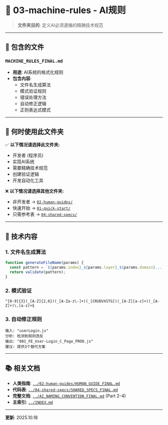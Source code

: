 # 📁 03-machine-rules - AI规则

> **文件夹目的**: 定义AI必须遵循的精确技术规范

---

## 📄 包含的文件

### `MACHINE_RULES_FINAL.md`
- **用途**: AI系统的格式化规则
- **包含内容**:
  - 文件名生成算法
  - 模式验证规则
  - 错误处理方法
  - 自动修正逻辑
  - 正则表达式模式

---

## 🎯 何时使用此文件夹

✅ **以下情况请选择此文件夹:**
- 开发者 (程序员)
- 实现AI系统
- 需要精确技术规范
- 创建验证逻辑
- 开发自动化工具

❌ **以下情况请选择其他文件夹:**
- 非开发者 → [`02-human-guides/`](../02-human-guides/)
- 快速开始 → [`01-quick-start/`](../01-quick-start/)
- 只需参考表 → [`04-shared-specs/`](../04-shared-specs/)

---

## 🔧 技术内容

### 1. 文件名生成算法
```javascript
function generateFileName(params) {
  const pattern = `${params.index}_${params.layer}_${params.domain}...`;
  return validate(pattern);
}
```

### 2. 模式验证
```regex
^[0-9]{3}(_[A-Z]{2,6})(_[A-Za-z\-]+)(_[CRUDVXSTG])(_[A-Z][a-z]+)(_[A-Z]+)\.[a-z]+$
```

### 3. 自动修正规则
```
输入: "userLogin.js"
分析: 检测到规则违反
输出: "001_FE_User-Login_C_Page_PROD.js"
建议: 提供3个替代方案
```

---

## 📚 相关文档

- **人类指南**: [`../02-human-guides/HUMAN_GUIDE_FINAL.md`](../02-human-guides/HUMAN_GUIDE_FINAL.md)
- **代码表**: [`../04-shared-specs/SHARED_SPECS_FINAL.md`](../04-shared-specs/SHARED_SPECS_FINAL.md)
- **完整文档**: [`../AI_NAMING_CONVENTION_FINAL.md`](../AI_NAMING_CONVENTION_FINAL.md) (Part 2-4)
- **主索引**: [`../INDEX.md`](../INDEX.md)

---

**更新**: 2025.10.18
